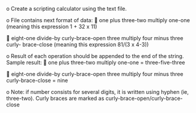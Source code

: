 
o Create a scripting calculator using the text file.

o File contains next format of data:
 one plus three-two multiply one-one (meaning this expression 1 + 32 x 11)

 eight-one divide-by curly-brace-open three multiply four minus three curly-
brace-close (meaning this expression 81/(3 x 4-3))

o Result of each operation should be appended to the end of the string. Sample result:
 one plus three-two multiply one-one = three-five-three

 eight-one divide-by curly-brace-open three multiply four minus three curly-brace-close = nine

o Note: if number consists for several digits, it is written using hyphen (ie, three-two).
Curly braces are marked as curly-brace-open/curly-brace-close